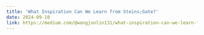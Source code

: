 ```yaml
---
title: 'What Inspiration Can We Learn from Steins;Gate?'
date: 2024-09-10
link: https://medium.com/@wangjunlin131/what-inspiration-can-we-learn-from-steins-gate-990f47fae364
---
```

